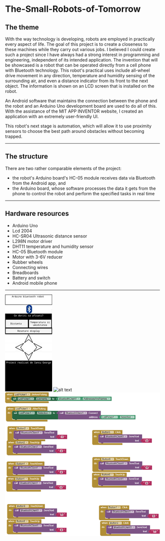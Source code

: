 # The-Small-Robots-of-Tomorrow

## The theme

With the way technology is developing, robots are employed in practically every aspect of life. The goal of this project is to create a closeness to these machines while they carry out various jobs.
I believed I could create such a project since I have always had a strong interest in programming and engineering, independent of its intended application.
The invention that will be showcased is a robot that can be operated directly from a cell phone with Bluetooth technology. This robot's practical uses include all-wheel drive movement in any direction, temperature and humidity sensing of the surrounding air, and even a distance indicator from its front to the next object. The information is shown on an LCD screen that is installed on the robot.

An Android software that maintains the connection between the phone and the robot and an Arduino Uno development board are used to do all of this. With the assistance of the MIT APP INVENTOR website, I created an application with an extremely user-friendly UI.

This robot's next stage is automation, which will allow it to use proximity sensors to choose the best path around obstacles without becoming trapped.

---
## The structure

There are two rather comparable elements of the project:

- the robot's Arduino board's HC-05 module receives data via Bluetooth from the Android app, and
- the Arduino board, whose software processes the data it gets from the phone to control the robot and perform the specified tasks in real time

---
## Hardware resources
- Arduino Uno
- Lcd 2004
- HC-SR04 Ultrasonic distance sensor
- L298N motor driver
- DHT11 temperature and humidity sensor
- HC-05 Bluetooth module
- Motor with 3-6V reducer
- Rubber wheels
- Connecting wires
- Breadboards
- Battery and switch
- Android mobile phone
---
![alt text](menu.jpg)
![alt text](robot.JPG)
![alt text](blocks.png)


